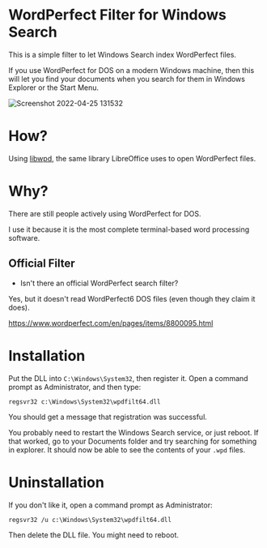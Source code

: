 # WordPerfect Filter for Windows Search

This is a simple filter to let Windows Search index WordPerfect files.

If you use WordPerfect for DOS on a modern Windows machine, then this will
let you find your documents when you search for them in Windows Explorer or
the Start Menu.

![Screenshot 2022-04-25 131532](https://user-images.githubusercontent.com/123814/165167694-899558d7-e5e6-44ad-a460-d55e03ed81ce.png)

# How?

Using [libwpd](http://libwpd.sourceforge.net/), the same library LibreOffice
uses to open WordPerfect files.

# Why?

There are still people actively using WordPerfect for DOS.

I use it because it is the most complete terminal-based word processing
software.

## Official Filter

- Isn't there an official WordPerfect search filter?

Yes, but it doesn't read WordPerfect6 DOS files (even though they claim it does).

https://www.wordperfect.com/en/pages/items/8800095.html

# Installation

Put the DLL into `C:\Windows\System32`, then register it. Open a command prompt
as Administrator, and then type:

`regsvr32 c:\Windows\System32\wpdfilt64.dll`

You should get a message that registration was successful.

You probably need to restart the Windows Search service, or just reboot. If
that worked, go to your Documents folder and try searching for something in
explorer. It should now be able to see the contents of your `.wpd` files.

# Uninstallation

If you don't like it, open a command prompt as Administrator:

`regsvr32 /u c:\Windows\System32\wpdfilt64.dll`

Then delete the DLL file. You might need to reboot.
